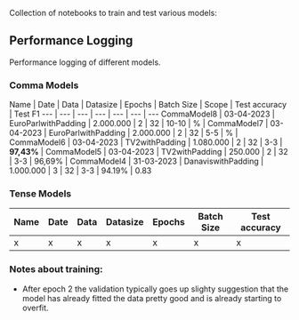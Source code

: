Collection of notebooks to train and test various models:

## Performance Logging
Performance logging of different models.
### Comma Models
Name | Date | Data | Datasize | Epochs | Batch Size | Scope | Test accuracy | Test F1 
--- | --- | --- | --- | --- | --- | ---
CommaModel8 | 03-04-2023 | EuroParlwithPadding | 2.000.000 | 2 | 32 | 10-10 | % | 
CommaModel7 | 03-04-2023 | EuroParlwithPadding | 2.000.000 | 2 | 32 | 5-5 | % | 
CommaModel6 | 03-04-2023 | TV2withPadding | 1.080.000 | 2 | 32 | 3-3 | **97,43%** | 
CommaModel5 | 03-04-2023 | TV2withPadding | 250.000 | 2 | 32 | 3-3 | 96,69% | 
CommaModel4 | 31-03-2023 | DanaviswithPadding | 1.000.000 | 3 | 32 | 3-3 | 94.19% | 0.83

### Tense Models
Name | Date | Data | Datasize | Epochs | Batch Size | Test accuracy
--- | --- | --- | --- | --- | --- | ---
x | x | x | x | x | x | x

### Notes about training:
- After epoch 2 the validation typically goes up slighty suggestion that the model has already fitted the data pretty good and is already starting to overfit.